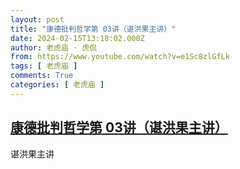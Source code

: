 ```yaml
---
layout: post
title: "康德批判哲学第 03讲（谌洪果主讲）"
date: 2024-02-15T13:18:02.000Z
author: 老虎庙 · 虎侃
from: https://www.youtube.com/watch?v=e1Sc8zlGfLk
tags: [ 老虎庙 ]
comments: True
categories: [ 老虎庙 ]
---
```

<!--1708003082000-->
[康德批判哲学第 03讲（谌洪果主讲）](https://www.youtube.com/watch?v=e1Sc8zlGfLk)
------

<div>
谌洪果主讲
</div>
